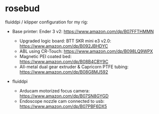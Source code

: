 # rosebud
fluiddpi / klipper configuration for my rig:

* Base printer: Ender 3 v2: https://www.amazon.com/dp/B07FFTHMMN
  * Upgraded logic board: BTT SKR mini e3 v2.0: https://www.amazon.com/dp/B092JBHDYC
  * ABL using CR-Touch: https://www.amazon.com/dp/B098LQ9WPX
  * Magnetic PEI coated bed: https://www.amazon.com/dp/B08B4CBY9C
  * All-metal dual gear extruder & Capricorn PTFE tubing: https://www.amazon.com/dp/B08G8MJ592

* fluiddpi
  * Arducam motorized focus camera: https://www.amazon.com/dp/B07SN8GYGD
  * Endoscope nozzle cam connected to usb: https://www.amazon.com/dp/B07PBF6DX5


